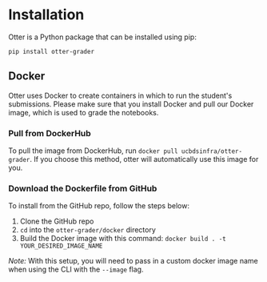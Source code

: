 # Installation

Otter is a Python package that can be installed using pip:

```
pip install otter-grader
```

## Docker

Otter uses Docker to create containers in which to run the student's submissions. Please make sure that you install Docker and pull our Docker image, which is used to grade the notebooks.

### Pull from DockerHub

To pull the image from DockerHub, run `docker pull ucbdsinfra/otter-grader`. If you choose this method, otter will automatically use this image for you.

### Download the Dockerfile from GitHub

To install from the GitHub repo, follow the steps below:

1. Clone the GitHub repo
2. `cd` into the `otter-grader/docker` directory
3. Build the Docker image with this command: `docker build . -t YOUR_DESIRED_IMAGE_NAME`

_Note:_ With this setup, you will need to pass in a custom docker image name when using the CLI with the `--image` flag.
